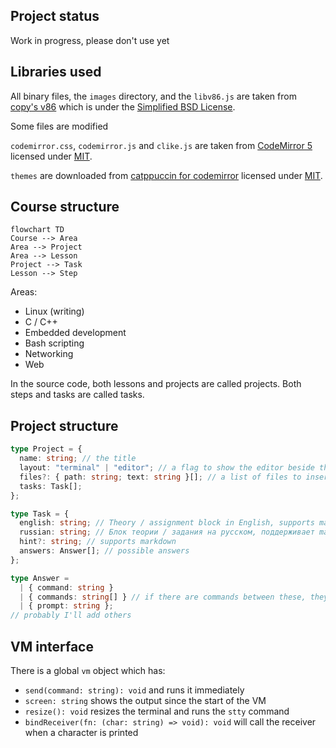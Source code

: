 ## Project status
Work in progress, please don't use yet

## Libraries used

All binary files, the `images` directory, and the `libv86.js` are taken from [copy's v86](https://github.com/copy/v86)
which is under the [Simplified BSD License](https://github.com/copy/v86/blob/master/LICENSE).

Some files are modified

`codemirror.css`, `codemirror.js` and `clike.js` are taken from [CodeMirror 5](https://codemirror.net/5/)
licensed under [MIT](https://github.com/codemirror/codemirror5/blob/master/LICENSE).

`themes` are downloaded from [catppuccin for codemirror](https://github.com/catppuccin/codemirror)
licensed under [MIT](https://github.com/catppuccin/codemirror/blob/main/LICENSE).

## Course structure

```mermaid
flowchart TD
Course --> Area
Area --> Project
Area --> Lesson
Project --> Task
Lesson --> Step
```

Areas:

- Linux (writing)
- C / C++
- Embedded development
- Bash scripting
- Networking
- Web

In the source code, both lessons and projects are called projects.
Both steps and tasks are called tasks.

## Project structure

```ts
type Project = {
  name: string; // the title
  layout: "terminal" | "editor"; // a flag to show the editor beside the terminal
  files?: { path: string; text: string }[]; // a list of files to insert into the VM, paths are absolute
  tasks: Task[];
};

type Task = {
  english: string; // Theory / assignment block in English, supports markdown
  russian: string; // Блок теории / задания на русском, поддерживает markdown
  hint?: string; // supports markdown
  answers: Answer[]; // possible answers
};

type Answer =
  | { command: string }
  | { commands: string[] } // if there are commands between these, they are ignored
  | { prompt: string };
// probably I'll add others
```

## VM interface

There is a global `vm` object which has:

- `send(command: string): void` and runs it immediately
- `screen: string` shows the output since the start of the VM
- `resize(): void` resizes the terminal and runs the `stty` command
- `bindReceiver(fn: (char: string) => void): void` will call the receiver when a character is printed
